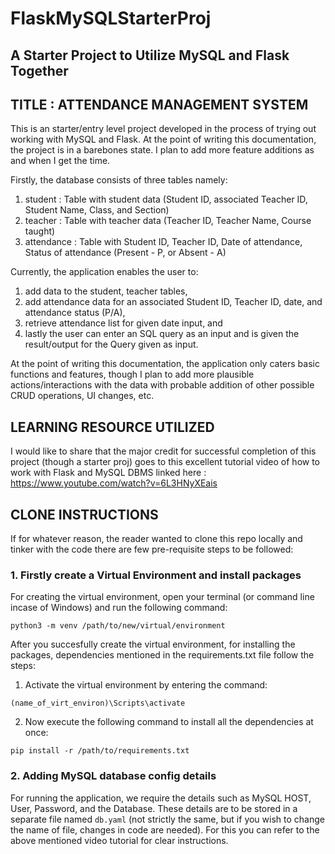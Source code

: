 # FlaskMySQLStarterProj
## A Starter Project to Utilize MySQL and Flask Together

## TITLE : ATTENDANCE MANAGEMENT SYSTEM

This is an starter/entry level project developed in the process of trying out working with MySQL and Flask. At the point of writing this documentation, the project is in a barebones state. I plan to add more feature additions as and when I get the time.

Firstly, the database consists of three tables namely:

1. student : Table with student data (Student ID, associated Teacher ID, Student Name, Class, and Section)
2. teacher : Table with teacher data (Teacher ID, Teacher Name, Course taught)
3. attendance : Table with Student ID, Teacher ID, Date of attendance, Status of attendance (Present - P, or Absent - A)

Currently, the application enables the user to:
1. add data to the student, teacher tables,
2. add attendance data for an associated Student ID, Teacher ID, date, and attendance status (P/A),
3. retrieve attendance list for given date input, and 
4. lastly the user can enter an SQL query as an input and is given the result/output for the Query given as input.

  At the point of writing this documentation, the application only caters basic functions and features, though I plan to add more plausible actions/interactions with the data with probable addition of other possible CRUD operations, UI changes, etc.

## LEARNING RESOURCE UTILIZED
I would like to share that the major credit for successful completion of this project (though a starter proj) goes to this excellent tutorial video of how to work with Flask and MySQL DBMS linked here : https://www.youtube.com/watch?v=6L3HNyXEais

## CLONE INSTRUCTIONS
If for whatever reason, the reader wanted to clone this repo locally and tinker with the code there are few pre-requisite steps to be followed:

### 1. Firstly create a Virtual Environment and install packages
For creating the virtual environment, open your terminal (or command line incase of Windows) and run the following command:

`python3 -m venv /path/to/new/virtual/environment`

After you succesfully create the virtual environment, for installing the packages, dependencies mentioned in the requirements.txt file follow the steps:
1. Activate the virtual environment by entering the command:

`(name_of_virt_environ)\Scripts\activate`

2. Now execute the following command to install all the dependencies at once:

`pip install -r /path/to/requirements.txt`

### 2. Adding MySQL database config details

For running the application, we require the details such as MySQL HOST, User, Password, and the Database. These details are to be stored in a separate file named `db.yaml` (not strictly the same, but if you wish to change the name of file, changes in code are needed). For this you can refer to the above mentioned video tutorial for clear instructions.
